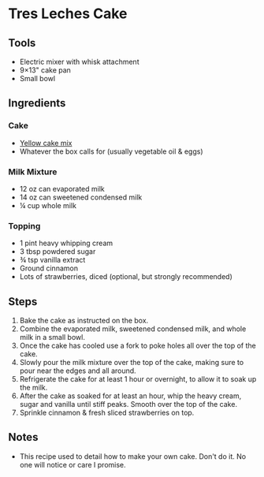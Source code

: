 # Tres Leches Cake

## Tools

- Electric mixer with whisk attachment
- 9×13" cake pan
- Small bowl

## Ingredients

### Cake

- [Yellow cake mix](https://www.kroger.com/p/betty-crocker-favorites-super-moist-yellow-cake-mix/0001600020711)
- Whatever the box calls for (usually vegetable oil & eggs)

### Milk Mixture

- 12 oz can evaporated milk
- 14 oz can sweetened condensed milk
- ¼ cup whole milk

### Topping

- 1 pint heavy whipping cream
- 3 tbsp powdered sugar
- ¾ tsp vanilla extract
- Ground cinnamon
- Lots of strawberries, diced (optional, but strongly recommended)

## Steps

1. Bake the cake as instructed on the box.
2. Combine the evaporated milk, sweetened condensed milk, and whole milk in a small bowl.
3. Once the cake has cooled use a fork to poke holes all over the top of the cake. 
4. Slowly pour the milk mixture over the top of the cake, making sure to pour near the edges and all around.
5. Refrigerate the cake for at least 1 hour or overnight, to allow it to soak up the milk.
6. After the cake as soaked for at least an hour, whip the heavy cream, sugar and vanilla until stiff peaks. Smooth over the top of the cake.
7. Sprinkle cinnamon & fresh sliced strawberries on top.

## Notes

- This recipe used to detail how to make your own cake. Don't do it. No one will notice or care I promise.